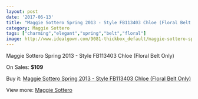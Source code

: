 ```yaml
---
layout: post
date: '2017-06-13'
title: "Maggie Sottero Spring 2013 - Style FB113403 Chloe (Floral Belt Only)"
category: Maggie Sottero
tags: ["charming","elegant","spring","belt","floral"]
image: http://www.idealgown.com/9081-thickbox_default/maggie-sottero-spring-2013-style-fb113403-chloe-floral-belt-only.jpg
---
```

Maggie Sottero Spring 2013 - Style FB113403 Chloe (Floral Belt Only)

On Sales: **$109**
<a href="https://www.idealgown.com/en/maggie-sottero/3787-maggie-sottero-spring-2013-style-fb113403-chloe-floral-belt-only.html"><amp-img layout="responsive" width="600" height="600" src="//www.idealgown.com/9081-thickbox_default/maggie-sottero-spring-2013-style-fb113403-chloe-floral-belt-only.jpg" alt="Maggie Sottero Spring 2013 - Style FB113403 Chloe (Floral Belt Only) 0" /></a>

Buy it: [Maggie Sottero Spring 2013 - Style FB113403 Chloe (Floral Belt Only)](https://www.idealgown.com/en/maggie-sottero/3787-maggie-sottero-spring-2013-style-fb113403-chloe-floral-belt-only.html "Maggie Sottero Spring 2013 - Style FB113403 Chloe (Floral Belt Only)")

View more: [Maggie Sottero](https://www.idealgown.com/en/45-maggie-sottero "Maggie Sottero")